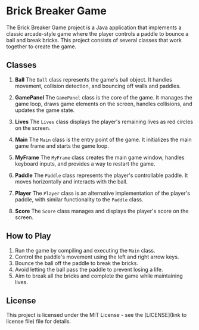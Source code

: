 # Brick Breaker Game

The Brick Breaker Game project is a Java application that implements a classic arcade-style game where the player controls a paddle to bounce a ball and break bricks. This project consists of several classes that work together to create the game.

## Classes

1. **Ball**
   The `Ball` class represents the game's ball object. It handles movement, collision detection, and bouncing off walls and paddles.

2. **GamePanel**
   The `GamePanel` class is the core of the game. It manages the game loop, draws game elements on the screen, handles collisions, and updates the game state.

3. **Lives**
   The `Lives` class displays the player's remaining lives as red circles on the screen.

4. **Main**
   The `Main` class is the entry point of the game. It initializes the main game frame and starts the game loop.

5. **MyFrame**
   The `MyFrame` class creates the main game window, handles keyboard inputs, and provides a way to restart the game.

6. **Paddle**
   The `Paddle` class represents the player's controllable paddle. It moves horizontally and interacts with the ball.

7. **Player**
   The `Player` class is an alternative implementation of the player's paddle, with similar functionality to the `Paddle` class.

8. **Score**
   The `Score` class manages and displays the player's score on the screen.

## How to Play

1. Run the game by compiling and executing the `Main` class.
2. Control the paddle's movement using the left and right arrow keys.
3. Bounce the ball off the paddle to break the bricks.
4. Avoid letting the ball pass the paddle to prevent losing a life.
5. Aim to break all the bricks and complete the game while maintaining lives.

## License

This project is licensed under the MIT License - see the [LICENSE](link to license file) file for details.

